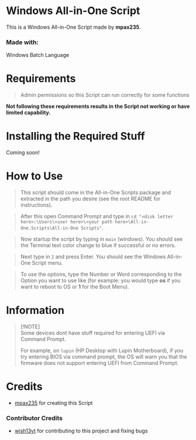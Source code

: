# Windows All-in-One Script
This is a Windows All-in-One Script made by **mpax235**.

### **Made with:**

Windows Batch Language
# Requirements
> Admin permissions so this Script can run correctly for some functions

**Not following these requirements results in the Script not working or have limited capability.**

# Installing the Required Stuff
Coming soon!
 
# How to Use
> This script should come in the All-in-One Scripts package and extracted in the path you desire (see the root README for instructions).

> After this open Command Prompt and type in `cd "<disk letter here>:\Users\<user here>\<your path here>\All-in-One.Scripts\All-in-One Scripts"`.

> Now startup the script by typing in `main` (windows). You should see the Terminal text color change to blue if successful or no errors.

> Next type in `2` and press Enter. You should see the Windows All-in-One Script menu. 

> To use the options, type the Number or Word corresponding to the Option you want to use like (for example: you would type **os** if you want to reboot to OS or **1** for the Boot Menu).

# Information
> [!NOTE]\
> Some devices dont have stuff required for entering UEFI via Command Prompt.
> 
> For example, on `lupin` (HP Desktop with Lupin Motherboard), if you try entering BIOS via command prompt, the OS will warn you that the firmware does not support entering UEFI from Command Prompt.
# Credits
- [mpax235](https://github.com/mpax235) for creating this Script
### Contributor Credits
- [wish13yt](https://github.com/wish13yt) for contributing to this project and fixing bugs
